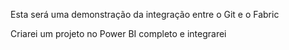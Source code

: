 Esta será uma demonstração da integração entre o Git e o Fabric

Criarei um projeto no Power BI completo e integrarei